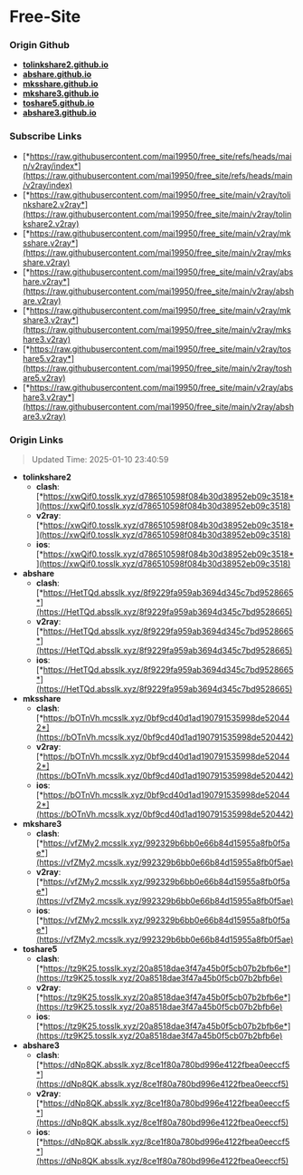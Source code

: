 # Free-Site

### Origin Github

- [**tolinkshare2.github.io**](https://github.com/tolinkshare2/tolinkshare2.github.io)
- [**abshare.github.io**](https://github.com/abshare/abshare.github.io)
- [**mksshare.github.io**](https://github.com/mksshare/mksshare.github.io)
- [**mkshare3.github.io**](https://github.com/mkshare3/mkshare3.github.io)
- [**toshare5.github.io**](https://github.com/toshare5/toshare5.github.io)
- [**abshare3.github.io**](https://github.com/abshare3/abshare3.github.io)

### Subscribe Links

- [*https://raw.githubusercontent.com/mai19950/free_site/refs/heads/main/v2ray/index*](https://raw.githubusercontent.com/mai19950/free_site/refs/heads/main/v2ray/index)
- [*https://raw.githubusercontent.com/mai19950/free_site/main/v2ray/tolinkshare2.v2ray*](https://raw.githubusercontent.com/mai19950/free_site/main/v2ray/tolinkshare2.v2ray)
- [*https://raw.githubusercontent.com/mai19950/free_site/main/v2ray/mksshare.v2ray*](https://raw.githubusercontent.com/mai19950/free_site/main/v2ray/mksshare.v2ray)
- [*https://raw.githubusercontent.com/mai19950/free_site/main/v2ray/abshare.v2ray*](https://raw.githubusercontent.com/mai19950/free_site/main/v2ray/abshare.v2ray)
- [*https://raw.githubusercontent.com/mai19950/free_site/main/v2ray/mkshare3.v2ray*](https://raw.githubusercontent.com/mai19950/free_site/main/v2ray/mkshare3.v2ray)
- [*https://raw.githubusercontent.com/mai19950/free_site/main/v2ray/toshare5.v2ray*](https://raw.githubusercontent.com/mai19950/free_site/main/v2ray/toshare5.v2ray)
- [*https://raw.githubusercontent.com/mai19950/free_site/main/v2ray/abshare3.v2ray*](https://raw.githubusercontent.com/mai19950/free_site/main/v2ray/abshare3.v2ray)

### Origin Links

> Updated Time: 2025-01-10 23:40:59

- **tolinkshare2**
  - **clash**: [*https://xwQif0.tosslk.xyz/d786510598f084b30d38952eb09c3518*](https://xwQif0.tosslk.xyz/d786510598f084b30d38952eb09c3518)
  - **v2ray**: [*https://xwQif0.tosslk.xyz/d786510598f084b30d38952eb09c3518*](https://xwQif0.tosslk.xyz/d786510598f084b30d38952eb09c3518)
  - **ios**: [*https://xwQif0.tosslk.xyz/d786510598f084b30d38952eb09c3518*](https://xwQif0.tosslk.xyz/d786510598f084b30d38952eb09c3518)
- **abshare**
  - **clash**: [*https://HetTQd.absslk.xyz/8f9229fa959ab3694d345c7bd9528665*](https://HetTQd.absslk.xyz/8f9229fa959ab3694d345c7bd9528665)
  - **v2ray**: [*https://HetTQd.absslk.xyz/8f9229fa959ab3694d345c7bd9528665*](https://HetTQd.absslk.xyz/8f9229fa959ab3694d345c7bd9528665)
  - **ios**: [*https://HetTQd.absslk.xyz/8f9229fa959ab3694d345c7bd9528665*](https://HetTQd.absslk.xyz/8f9229fa959ab3694d345c7bd9528665)
- **mksshare**
  - **clash**: [*https://bOTnVh.mcsslk.xyz/0bf9cd40d1ad190791535998de520442*](https://bOTnVh.mcsslk.xyz/0bf9cd40d1ad190791535998de520442)
  - **v2ray**: [*https://bOTnVh.mcsslk.xyz/0bf9cd40d1ad190791535998de520442*](https://bOTnVh.mcsslk.xyz/0bf9cd40d1ad190791535998de520442)
  - **ios**: [*https://bOTnVh.mcsslk.xyz/0bf9cd40d1ad190791535998de520442*](https://bOTnVh.mcsslk.xyz/0bf9cd40d1ad190791535998de520442)
- **mkshare3**
  - **clash**: [*https://vfZMy2.mcsslk.xyz/992329b6bb0e66b84d15955a8fb0f5ae*](https://vfZMy2.mcsslk.xyz/992329b6bb0e66b84d15955a8fb0f5ae)
  - **v2ray**: [*https://vfZMy2.mcsslk.xyz/992329b6bb0e66b84d15955a8fb0f5ae*](https://vfZMy2.mcsslk.xyz/992329b6bb0e66b84d15955a8fb0f5ae)
  - **ios**: [*https://vfZMy2.mcsslk.xyz/992329b6bb0e66b84d15955a8fb0f5ae*](https://vfZMy2.mcsslk.xyz/992329b6bb0e66b84d15955a8fb0f5ae)
- **toshare5**
  - **clash**: [*https://tz9K25.tosslk.xyz/20a8518dae3f47a45b0f5cb07b2bfb6e*](https://tz9K25.tosslk.xyz/20a8518dae3f47a45b0f5cb07b2bfb6e)
  - **v2ray**: [*https://tz9K25.tosslk.xyz/20a8518dae3f47a45b0f5cb07b2bfb6e*](https://tz9K25.tosslk.xyz/20a8518dae3f47a45b0f5cb07b2bfb6e)
  - **ios**: [*https://tz9K25.tosslk.xyz/20a8518dae3f47a45b0f5cb07b2bfb6e*](https://tz9K25.tosslk.xyz/20a8518dae3f47a45b0f5cb07b2bfb6e)
- **abshare3**
  - **clash**: [*https://dNp8QK.absslk.xyz/8ce1f80a780bd996e4122fbea0eeccf5*](https://dNp8QK.absslk.xyz/8ce1f80a780bd996e4122fbea0eeccf5)
  - **v2ray**: [*https://dNp8QK.absslk.xyz/8ce1f80a780bd996e4122fbea0eeccf5*](https://dNp8QK.absslk.xyz/8ce1f80a780bd996e4122fbea0eeccf5)
  - **ios**: [*https://dNp8QK.absslk.xyz/8ce1f80a780bd996e4122fbea0eeccf5*](https://dNp8QK.absslk.xyz/8ce1f80a780bd996e4122fbea0eeccf5)
